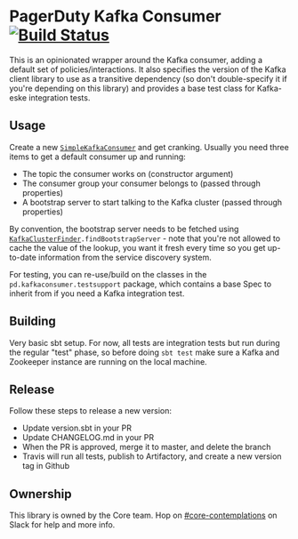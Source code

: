 # PagerDuty Kafka Consumer [![Build Status](https://travis-ci.com/PagerDuty/pd-kafka-consumer.svg?token=7Mi8LhmhpJYhzs4euq1w&branch=master)](https://travis-ci.com/PagerDuty/pd-kafka-consumer/builds)

This is an opinionated wrapper around the Kafka consumer, adding a default set
of policies/interactions. It also specifies the version of the Kafka client
library to use as a transitive dependency (so don't double-specify it if
you're depending on this library) and provides a base test class for Kafka-eske
integration tests.

## Usage

Create a new [`SimpleKafkaConsumer`](https://docs.pd-internal.com/scala/pd-kafka-consumer/pd/kafkaconsumer/SimpleKafkaConsumer.html) and get cranking. Usually you need three items to get a default
consumer up and running:

- The topic the consumer works on (constructor argument)
- The consumer group your consumer belongs to (passed through properties)
- A bootstrap server to start talking to the Kafka cluster (passed through properties)

By convention, the bootstrap server needs to be fetched using
[`KafkaClusterFinder`](https://docs.pd-internal.com/scala/service-finder/#com.pagerduty.servicefinder.KafkaClusterFinder)`.findBootstrapServer` - note that you're not allowed to cache
the value of the lookup, you want it fresh every time so you get up-to-date
information from the service discovery system.

For testing, you can re-use/build on the classes in the `pd.kafkaconsumer.testsupport`
package, which contains a base Spec to inherit from if you need a Kafka integration
test.

## Building

Very basic sbt setup. For now, all tests are integration tests but run during the
regular "test" phase, so before doing `sbt test` make sure a Kafka and Zookeeper
instance are running on the local machine.

## Release

Follow these steps to release a new version:
 - Update version.sbt in your PR
 - Update CHANGELOG.md in your PR
 - When the PR is approved, merge it to master, and delete the branch
 - Travis will run all tests, publish to Artifactory, and create a new version tag in Github

## Ownership

This library is owned by the Core team. Hop on 
[#core-contemplations](https://pagerduty.slack.com/messages/core-contemplations/)
on Slack for help and more info.

